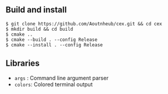 ## Build and install

```
$ git clone https://github.com/Aoutnheub/cex.git && cd cex
$ mkdir build && cd build
$ cmake ..
$ cmake --build . --config Release
$ cmake --install . --config Release
```

## Libraries

- `args` : Command line argument parser
- `colors`: Colored terminal output
